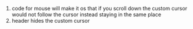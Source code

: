 1. code for mouse will make it os that if you scroll down the custom cursor would not follow the cursor instead staying in the same place
2. header hides the custom cursor